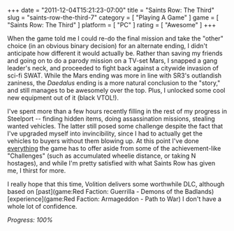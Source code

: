 +++
date = "2011-12-04T15:21:23-07:00"
title = "Saints Row: The Third"
slug = "saints-row-the-third-7"
category = [ "Playing A Game" ]
game = [ "Saints Row: The Third" ]
platform = [ "PC" ]
rating = [ "Awesome" ]
+++

When the game told me I could re-do the final mission and take the "other" choice (in an obvious binary decision) for an alternate ending, I didn't anticipate how different it would actually be.  Rather than saving my friends and going on to do a parody mission on a TV-set Mars, I snapped a gang leader's neck, and proceeded to fight back against a citywide invasion of sci-fi SWAT.  While the Mars ending was more in line with SR3's outlandish zaniness, the <i>Daedalus</i> ending is a more natural conclusion to the "story," and still manages to be awesomely over the top.  Plus, I unlocked some cool new equipment out of it (black VTOL!).

I've spent more than a few hours recently filling in the rest of my progress in Steelport -- finding hidden items, doing assassination missions, stealing wanted vehicles.  The latter still posed some challenge despite the fact that I've upgraded myself into invincibility, since I had to actually get the vehicles to buyers without them blowing up.  At this point I've done <a href="http://www.saintsrow.com/profile/tsuereth">everything</a> the game has to offer aside from some of the achievement-like "Challenges" (such as accumulated wheelie distance, or taking N hostages), and while I'm pretty satisfied with what Saints Row has given me, I thirst for more.

I really hope that this time, Volition delivers some worthwhile DLC, although based on [past](game:Red Faction: Guerrilla - Demons of the Badlands) [experience](game:Red Faction: Armageddon - Path to War) I don't have a whole lot of confidence.

<i>Progress: 100%</i>
